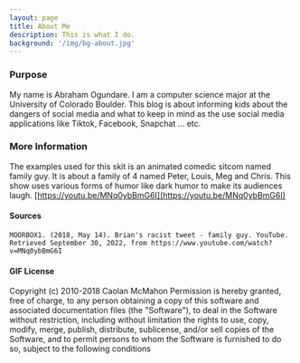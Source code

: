 ```yaml
---
layout: page
title: About Me
description: This is what I do.
background: '/img/bg-about.jpg'
---
```


### Purpose
My name is Abraham Ogundare.  I am a computer science major at the University of Colorado Boulder. This blog is about informing kids about the dangers of social media and what to keep in mind as the use social media applications like Tiktok, Facebook, Snapchat ... etc. 

### More Information
 The examples used for this skit is an animated comedic sitcom named family guy. It is about a family of 4 named Peter, Louis, Meg and Chris. This show uses various forms of humor like dark humor to make its audiences laugh. [https://youtu.be/MNq0ybBmG6I](https://youtu.be/MNq0ybBmG6I)

 #### Sources 
 	MOORBOX1. (2018, May 14). Brian's racist tweet - family guy. YouTube. Retrieved September 30, 2022, from https://www.youtube.com/watch?v=MNq0ybBmG6I 


#### GIF License
Copyright (c) 2010-2018 Caolan McMahon
Permission is hereby granted, free of charge, to any person obtaining a copy
of this software and associated documentation files (the "Software"), to deal
in the Software without restriction, including without limitation the rights
to use, copy, modify, merge, publish, distribute, sublicense, and/or sell
copies of the Software, and to permit persons to whom the Software is
furnished to do so, subject to the following conditions

